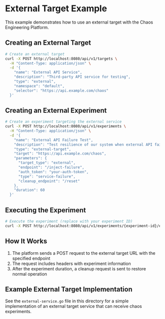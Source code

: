 # External Target Example

This example demonstrates how to use an external target with the Chaos Engineering Platform.

## Creating an External Target

```bash
# Create an external target
curl -X POST http://localhost:8080/api/v1/targets \
  -H "Content-Type: application/json" \
  -d '{
    "name": "External API Service",
    "description": "Third-party API service for testing",
    "type": "external",
    "namespace": "default",
    "selector": "https://api.example.com/chaos"
  }'
```

## Creating an External Experiment

```bash
# Create an experiment targeting the external service
curl -X POST http://localhost:8080/api/v1/experiments \
  -H "Content-Type: application/json" \
  -d '{
    "name": "External API Failure Test",
    "description": "Test resilience of our system when external API fails",
    "type": "external-target",
    "target": "https://api.example.com/chaos",
    "parameters": {
      "target_type": "external",
      "endpoint": "/inject-failure",
      "auth_token": "your-auth-token",
      "type": "service-failure",
      "cleanup_endpoint": "/reset"
    },
    "duration": 60
  }'
```

## Executing the Experiment

```bash
# Execute the experiment (replace with your experiment ID)
curl -X POST http://localhost:8080/api/v1/experiments/{experiment-id}/execute
```

## How It Works

1. The platform sends a POST request to the external target URL with the specified endpoint
2. The request includes headers with experiment information
3. After the experiment duration, a cleanup request is sent to restore normal operation

## Example External Target Implementation

See the `external-service.go` file in this directory for a simple implementation of an external target service that can receive chaos experiments.